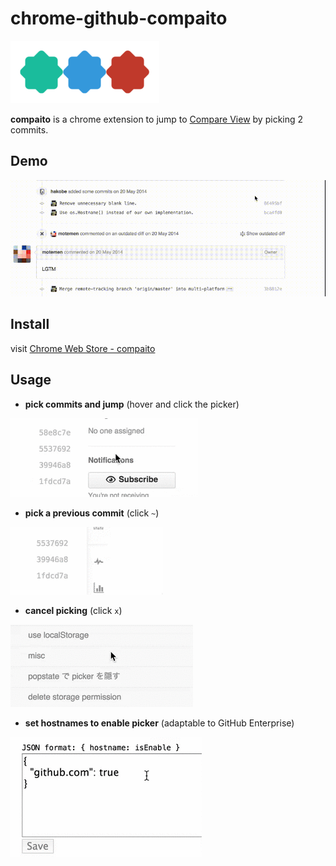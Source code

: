 chrome-github-compaito
===

![icon](https://raw.githubusercontent.com/pokutuna/chrome-github-compaito/master/src/img/compaito_clipped_h100.png)

__compaito__ is a chrome extension to jump to [Compare View](https://github.com/blog/612-introducing-github-compare-view) by picking 2 commits.

Demo
---

![demo](https://raw.githubusercontent.com/pokutuna/chrome-github-compaito/master/misc/example.gif)


Install
---

visit [Chrome Web Store - compaito](https://chrome.google.com/webstore/detail/compaito/bibcmambgkheppahlcghnocnjdbnjlgl)


Usage
---

- __pick commits and jump__ (hover and click the picker)

![pick and jump demo](https://raw.githubusercontent.com/pokutuna/chrome-github-compaito/master/misc/pick_and_jump.gif)


- __pick a previous commit__ (click `~`)

![pick previous commit demo](https://raw.githubusercontent.com/pokutuna/chrome-github-compaito/master/misc/previous_commit.gif)


- __cancel picking__ (click `x`)

![cancel demo](https://raw.githubusercontent.com/pokutuna/chrome-github-compaito/master/misc/cancel.gif)


- __set hostnames to enable picker__ (adaptable to GitHub Enterprise)

![set hostname demo](https://raw.githubusercontent.com/pokutuna/chrome-github-compaito/master/misc/set_hostname.gif)
